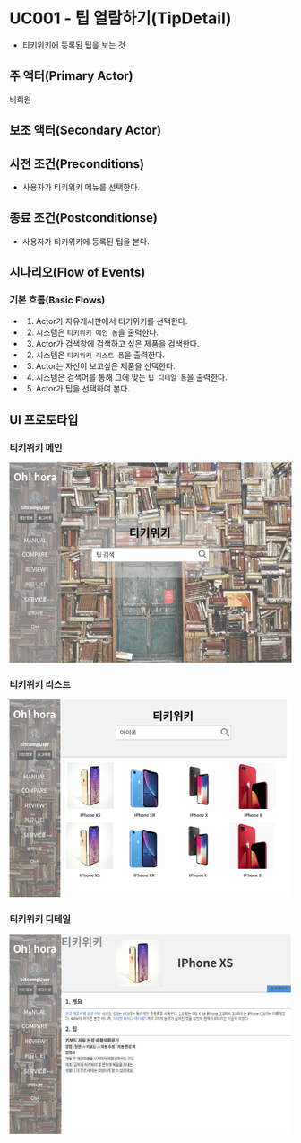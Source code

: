 # UC001 - 팁 열람하기(TipDetail)
- 티키위키에 등록된 팁을 보는 것

## 주 액터(Primary Actor)
비회원

## 보조 액터(Secondary Actor)

## 사전 조건(Preconditions)
- 사용자가 티키위키 메뉴를 선택한다.

## 종료 조건(Postconditionse)
- 사용자가 티키위키에 등록된 팁을 본다.

## 시나리오(Flow of Events)

### 기본 흐름(Basic Flows)
- 1. Actor가 자유게시판에서 티키위키를 선택한다.
- 2. 시스템은 `티키위키 메인 폼`을 출력한다.
- 3. Actor가 검색창에 검색하고 싶은 제품을 검색한다.
- 2. 시스템은 `티키위키 리스트 폼`을 출력한다.
- 3. Actor는 자신이 보고싶은 제품을 선택한다.
- 4. 시스템은 검색어를 통해 그에 맞는 `팁 디테일 폼`을 출력한다.
- 5. Actor가 팁을 선택하여 본다.

## UI 프로토타입

### 티키위키 메인
![티키위키 메인](./images/woo-tikiwikimain.png)

### 티키위키 리스트
![티키위키 리스트](./images/woo-tikiwikiList.png)

### 티키위키 디테일
![티키위키 디테일](./images/woo-tikiwikiDetail.png)